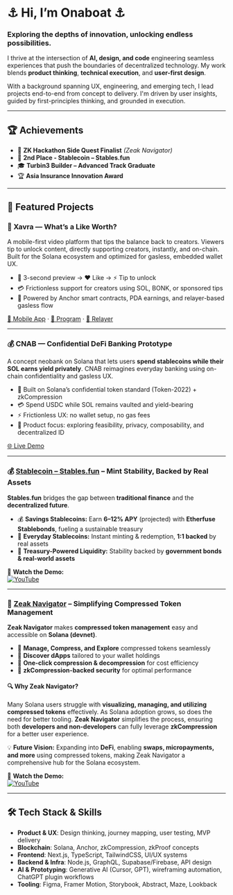 # ⚓ Hi, I’m Onaboat ⚓  
### Exploring the depths of innovation, unlocking endless possibilities.

I thrive at the intersection of **AI, design, and code** engineering seamless experiences that push the boundaries of decentralized technology. My work blends **product thinking**, **technical execution**, and **user-first design**.

With a background spanning UX, engineering, and emerging tech, I lead projects end-to-end from concept to delivery. I'm driven by user insights, guided by first-principles thinking, and grounded in execution.

---

## 🏆 Achievements

- 🏅 **ZK Hackathon Side Quest Finalist** *(Zeak Navigator)*
- 🥈 **2nd Place - Stablecoin – Stables.fun**
- 🎓 **Turbin3 Builder – Advanced Track Graduate**
- 🏆 **Asia Insurance Innovation Award**

---

## 🚀 Featured Projects

### 👀 Xavra — What’s a Like Worth?

A mobile-first video platform that tips the balance back to creators. Viewers tip to unlock content, directly supporting creators, instantly, and on-chain. Built for the Solana ecosystem and optimized for gasless, embedded wallet UX.

- 👀 3-second preview → ❤️ Like → ⚡ Tip to unlock  
- 💳 Frictionless support for creators using SOL, BONK, or sponsored tips  
- 🧠 Powered by Anchor smart contracts, PDA earnings, and relayer-based gasless flow

[📲 Mobile App](https://github.com/onaboat/xavra2) · [🔗 Program](https://github.com/onaboat/xavraprogram) · [🌊 Relayer](https://github.com/onaboat/solana-relayer-server)

---

### 💰 CNAB — Confidential DeFi Banking Prototype

A concept neobank on Solana that lets users **spend stablecoins while their SOL earns yield privately**. CNAB reimagines everyday banking using on-chain confidentiality and gasless UX.

- 🔐 Built on Solana’s confidential token standard (Token-2022) + zkCompression  
- 💳 Spend USDC while SOL remains vaulted and yield-bearing  
- ⚡ Frictionless UX: no wallet setup, no gas fees  
- 🧭 Product focus: exploring feasibility, privacy, composability, and decentralized ID

[🌐 Live Demo](https://cnab0.vercel.app/)

---

### 💰 [Stablecoin – Stables.fun](https://stablefun-v2.vercel.app/) – Mint Stability, Backed by Real Assets

**Stables.fun** bridges the gap between **traditional finance** and the **decentralized future**.

- 💰 **Savings Stablecoins:** Earn **6–12% APY** (projected) with **Etherfuse Stablebonds**, fueling a sustainable treasury  
- 🔄 **Everyday Stablecoins:** Instant minting & redemption, **1:1 backed** by real assets  
- 🏦 **Treasury-Powered Liquidity:** Stability backed by **government bonds & real-world assets**

🎥 **Watch the Demo:**  
[![YouTube](https://img.shields.io/badge/Watch%20Demo-red?logo=youtube)](https://www.youtube.com/watch?v=htvrvnL9AEA)

---

### 🎯 [Zeak Navigator](https://zeaknavigator.vercel.app/) – Simplifying Compressed Token Management

**Zeak Navigator** makes **compressed token management** easy and accessible on **Solana (devnet)**.

- 🔹 **Manage, Compress, and Explore** compressed tokens seamlessly  
- 🔹 **Discover dApps** tailored to your wallet holdings  
- 🔹 **One-click compression & decompression** for cost efficiency  
- 🔹 **zkCompression-backed security** for optimal performance

#### 🔍 Why Zeak Navigator?

Many Solana users struggle with **visualizing, managing, and utilizing compressed tokens** effectively. As Solana adoption grows, so does the need for better tooling. **Zeak Navigator** simplifies the process, ensuring both **developers and non-developers** can fully leverage **zkCompression** for a better user experience.

💡 **Future Vision:** Expanding into **DeFi**, enabling **swaps, micropayments, and more** using compressed tokens, making Zeak Navigator a comprehensive hub for the Solana ecosystem.

🎥 **Watch the Demo:**  
[![YouTube](https://img.shields.io/badge/Watch%20Demo-red?logo=youtube)](https://www.youtube.com/watch?v=nCI1vmcBLBY)

---

## 🛠️ Tech Stack & Skills

- **Product & UX**: Design thinking, journey mapping, user testing, MVP delivery  
- **Blockchain**: Solana, Anchor, zkCompression, zkProof concepts  
- **Frontend**: Next.js, TypeScript, TailwindCSS, UI/UX systems  
- **Backend & Infra**: Node.js, GraphQL, Supabase/Firebase, API design  
- **AI & Prototyping**: Generative AI (Cursor, GPT), wireframing automation, ChatGPT plugin workflows  
- **Tooling**: Figma, Framer Motion, Storybook, Abstract, Maze, Lookback

<!---
onaboat/onaboat is a ✨ special ✨ repository because its `README.md` (this file) appears on your GitHub profile.
You can click the Preview link to take a look at your changes.
--->
